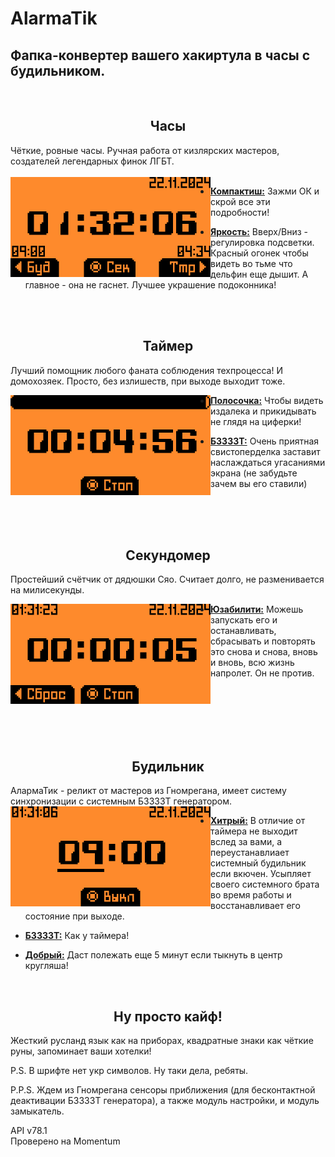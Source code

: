 # AlarmaTik
Фапка-конвертер вашего хакиртула в часы с будильником.
-----
<br>
<h2 align="center">Часы</h2>
Чёткие, ровные часы. Ручная работа от кизлярских мастеров, создателей легендарных финок ЛГБТ.
<br><br>
<img src=".github/assets/view_clock.png" align="left" height="160vh"/>

- <ins><b>Компактиш:</b></ins> Зажми ОК и скрой все эти подробности!

- <ins><b>Яркость:</b></ins> Вверх/Вниз - регулировка подсветки. Красный огонек чтобы видеть во тьме что дельфин еще дышит. А главное - она не гаснет. Лучшее украшение подоконника!
<br>


<br>
<h2 align="center">Таймер</h2>

Лучший помощник любого фаната соблюдения техпроцесса! И домохозяек. Просто, без излишеств, при выходе выходит тоже.
<br>

<img src=".github/assets/view_timer.png" align="left" height="160vh"/>

- <ins><b>Полосочка:</b></ins> Чтобы видеть издалека и прикидывать не глядя на циферки!

- <ins><b>БЗЗЗЗТ:</b></ins> Очень приятная свистоперделка заставит наслаждаться угасаниями экрана (не забудьте зачем вы его ставили)

<br><br><br>

<h2 align="center">Секундомер</h2>

Простейший счётчик от дядюшки Сяо. Считает долго, не разменивается на милисекунды. 

<img src=".github/assets/view_stopwatch.png" align="left" height="160vh"/>

- <ins><b>Юзабилити:</b></ins> Можешь запускать его и останавливать, сбрасывать и повторять это снова и снова, вновь и вновь, всю жизнь напролет. Он не против. 

<br><br><br><br><br>

<h2 align="center">Будильник</h2>
АлармаТик - реликт от мастеров из Гномрегана, имеет систему синхронизации с системным БЗЗЗЗТ генератором.  

<img src=".github/assets/view_alarm.png" align="left" height="160vh"/>

- <ins><b>Хитрый:</b></ins> В отличие от таймера не выходит вслед за вами, а переустанавлиает системный будильник если вкючен. Усыпляет своего системного брата во время работы и восстанавливает его состояние при выходе.

- <ins><b>БЗЗЗЗТ:</b></ins> Как у таймера!

- <ins><b>Добрый:</b></ins> Даст полежать еще 5 минут если тыкнуть в центр кругляша!

<br>
<h2 align="center">Ну просто кайф!</h2>
Жесткий русланд язык как на приборах, квадратные знаки как чёткие руны, запоминает ваши хотелки!

P.S. В шрифте нет укр символов. Ну таки дела, ребяты.

P.P.S. Ждем из Гномрегана сенсоры приближения (для бесконтактной деактивации БЗЗЗЗТ генератора), а также модуль настройки, и модуль замыкатель.

API v78.1<br>
Проверено на Momentum
